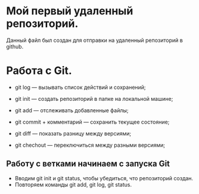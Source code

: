 # Мой первый удаленный репозиторий.

Данный файл был создан для отправки на удаленный репозиторий в github. 

# Работа с Git.

* git log — вызывать список действий и сохранений;

* git init — создать репозиторий в папке на локальной машине;

* git add — отслеживать добавленные файлы;

* git commit + комментарий — сохранить текущее состояние;

* git diff — показать разницу между версиями;

* git chechout — переключиться между разными версиями;

## Работу с ветками начинаем с запуска Git

* Вводим git init и git status, чтобы убедиться,
что репозиторий создан.
* Повторяем команды git add, git log, git status.